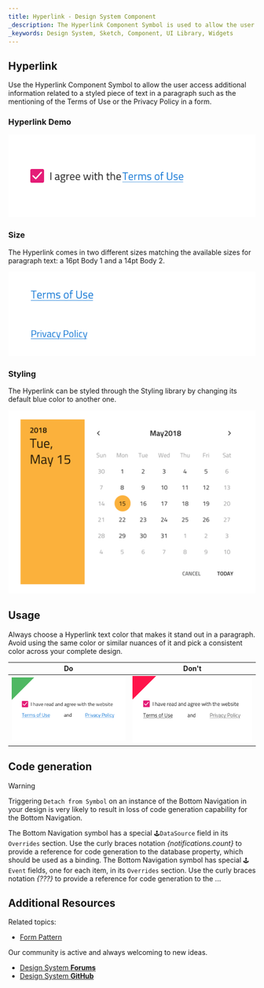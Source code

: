 ```yaml
---
title: Hyperlink - Design System Component
_description: The Hyperlink Component Symbol is used to allow the user follow a reference in a text paragraph. 
_keywords: Design System, Sketch, Component, UI Library, Widgets
---
```


## Hyperlink

Use the Hyperlink Component Symbol to allow the user access additional information related to a styled piece of text in a paragraph such as the mentioning of the Terms of Use or the Privacy Policy in a form.

### Hyperlink Demo

![](../images/hyperlink_demo.png)

### Size

The Hyperlink comes in two different sizes matching the available sizes for paragraph text: a 16pt Body 1 and a 14pt Body 2.

![](../images/hyperlink_sizes.png)

### Styling

The Hyperlink can be styled through the Styling library by changing its default blue color to another one.

![](../images/calendar_styling.png)

## Usage

Always choose a Hyperlink text color that makes it stand out in a paragraph. Avoid using the same color or similar nuances of it and pick a consistent color across your complete design.

| Do                               | Don't                              |
| -------------------------------- | ---------------------------------- |
| ![](../images/hyperlink_do1.png) | ![](../images/hyperlink_dont1.png) |

## Code generation

> [!WARNING]
> Triggering `Detach from Symbol` on an instance of the Bottom Navigation in your design is very likely to result in loss of code generation capability for the Bottom Navigation.

The Bottom Navigation symbol has a special `🕹️DataSource` field in its `Overrides` section. Use the curly braces notation _{notifications.count}_ to provide a reference for code generation to the database property, which should be used as a binding.
The Bottom Navigation symbol has special `🕹️Event` fields, one for each item, in its `Overrides` section. Use the curly braces notation _{???}_ to provide a reference for code generation to the ...

## Additional Resources

Related topics:

* [Form Pattern](forms.md)
  <div class="divider--half"></div>

Our community is active and always welcoming to new ideas.

* [Design System **Forums**](https://www.infragistics.com/community/forums/f/ignite-ui-for-angular)
* [Design System **GitHub**](https://github.com/IgniteUI/igniteui-angular)
